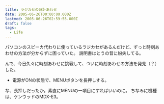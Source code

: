 ```yaml
---
title: ラジカセの時計あわせ
date: 2005-06-26T00:00:00.000Z
lastmod: 2005-06-26T02:59:55.000Z
draft: false
tags:
  - Life
---
```


パソコンのスピーカ代わりに使っているラジカセがあるんだけど、ずっと時刻あわせの方法が分からずに困っていた。 説明書はとうの昔に紛失してる。

んで、今日久々に時刻あわせに挑戦して、ついに時刻あわせの方法を発見（？）した。

* 電源がONの状態で、MENUボタンを長押しする。

な、長押しだったか。素直にMENUの一項目にすればいいのに。 ちなみに機種は、ケンウッドのMDX-E3。
